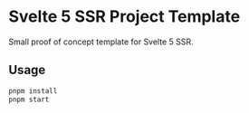 # Svelte 5 SSR Project Template

Small proof of concept template for Svelte 5 SSR.

## Usage

```bash
pnpm install
pnpm start
```
